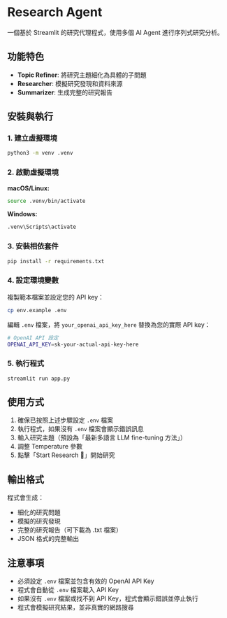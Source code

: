 # Research Agent

一個基於 Streamlit 的研究代理程式，使用多個 AI Agent 進行序列式研究分析。

## 功能特色

- **Topic Refiner**: 將研究主題細化為具體的子問題
- **Researcher**: 模擬研究發現和資料來源
- **Summarizer**: 生成完整的研究報告

## 安裝與執行

### 1. 建立虛擬環境

```bash
python3 -m venv .venv
```

### 2. 啟動虛擬環境

**macOS/Linux:**
```bash
source .venv/bin/activate
```

**Windows:**
```bash
.venv\Scripts\activate
```

### 3. 安裝相依套件

```bash
pip install -r requirements.txt
```

### 4. 設定環境變數

複製範本檔案並設定您的 API key：

```bash
cp env.example .env
```

編輯 `.env` 檔案，將 `your_openai_api_key_here` 替換為您的實際 API key：

```bash
# OpenAI API 設定
OPENAI_API_KEY=sk-your-actual-api-key-here
```

### 5. 執行程式

```bash
streamlit run app.py
```

## 使用方式

1. 確保已按照上述步驟設定 `.env` 檔案
2. 執行程式，如果沒有 `.env` 檔案會顯示錯誤訊息
3. 輸入研究主題（預設為「最新多語言 LLM fine-tuning 方法」）
4. 調整 Temperature 參數
5. 點擊「Start Research 🚀」開始研究

## 輸出格式

程式會生成：
- 細化的研究問題
- 模擬的研究發現
- 完整的研究報告（可下載為 .txt 檔案）
- JSON 格式的完整輸出

## 注意事項

- 必須設定 `.env` 檔案並包含有效的 OpenAI API Key
- 程式會自動從 `.env` 檔案載入 API Key
- 如果沒有 `.env` 檔案或找不到 API Key，程式會顯示錯誤並停止執行
- 程式會模擬研究結果，並非真實的網路搜尋
